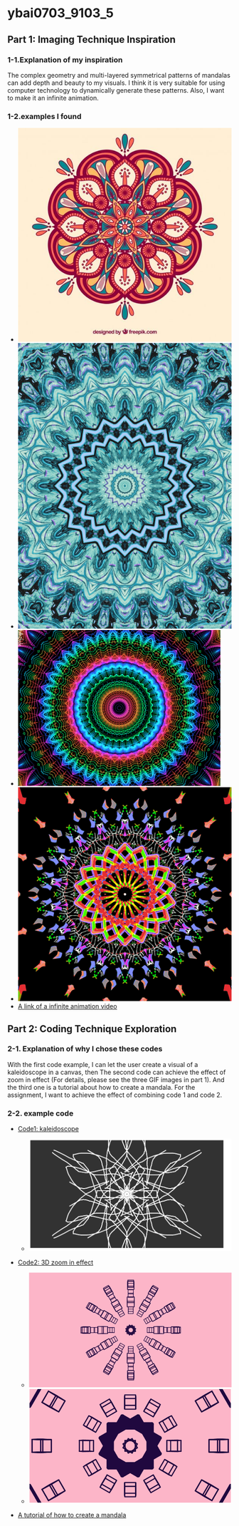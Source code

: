 # ybai0703_9103_5

## Part 1: Imaging Technique Inspiration
### 1-1.Explanation of my inspiration
The complex geometry and multi-layered symmetrical patterns of mandalas can add depth and beauty to my visuals. I think it is very suitable for using computer technology to dynamically generate these patterns. Also, I want to make it an infinite animation.

### 1-2.examples I  found
- ![An image of mandala]( readmeImages/mandala.jpg)
- ![A GIF of mandala1](readmeImages/mandala1.gif)
- ![A GIF of mandala2](readmeImages/mandala2.gif)
- ![A GIF of kaleidoscope](readmeImages/kaleidoscope.gif)
- [A link of a infinite animation video](https://www.youtube.com/watch?v=fFyC68CIEio)


## Part 2: Coding Technique Exploration
### 2-1. Explanation of why I chose these codes
With the first code example, I can let the user create a visual of a kaleidoscope in a canvas, then The second code can achieve the effect of zoom in effect (For details, please see the three GIF images in part 1). And the third one is a tutorial about how to create a mandala. For the assignment, I want to achieve the effect of combining code 1 and code 2.

### 2-2. example code
- [Code1: kaleidoscope](https://p5js.org/examples/repetition-kaleidoscope/)
  - ![An image example of code1](readmeImages/example1.png)

- [Code2: 3D zoom in effect](https://p5js.org/examples/3d-orbit-control/)
  - ![An image example1 of code2](readmeImages/example2-1.png)
  - ![An image example2 of code2](readmeImages/example2-2.png)

- [A tutorial of how to create a mandala](https://www.youtube.com/watch?v=lz_aCw2Um3E)



